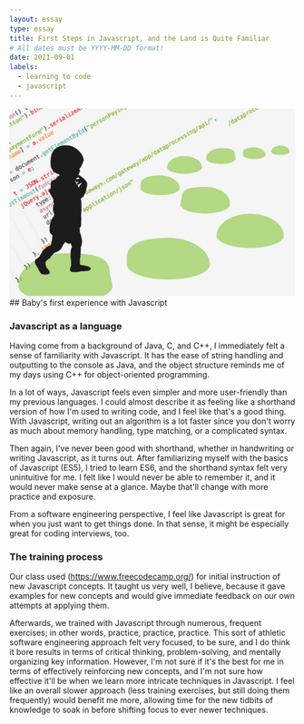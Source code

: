```yaml
---
layout: essay
type: essay
title: First Steps in Javascript, and the Land is Quite Familiar
# All dates must be YYYY-MM-DD format!
date: 2021-09-01
labels:
  - learning to code
  - javascript
---
```


<img class = "ui right spaced image" src = "../images/first-steps-in-javascript.png">
## Baby's first experience with Javascript

### Javascript as a language
Having come from a background of Java, C, and C++, I immediately felt a sense of familiarity with Javascript. It has the ease of string handling and outputting to the console as Java, and the object structure reminds me of my days using C++ for object-oriented programming.

In a lot of ways, Javascript feels even simpler and more user-friendly than my previous languages. I could almost describe it as feeling like a shorthand version of how I'm used to writing code, and I feel like that's a good thing. With Javascript, writing out an algorithm is a lot faster since you don't worry as much about memory handling, type matching, or a complicated syntax.

Then again, I've never been good with shorthand, whether in handwriting or writing Javascript, as it turns out. After familiarizing myself with the basics of Javascript (ES5), I tried to learn ES6, and the shorthand syntax felt very unintuitive for me. I felt like I would never be able to remember it, and it would never make sense at a glance. Maybe that'll change with more practice and exposure.

From a software engineering perspective, I feel like Javascript is great for when you just want to get things done. In that sense, it might be especially great for coding interviews, too.

### The training process
Our class used (https://www.freecodecamp.org/) for initial instruction of new Javascript concepts. It taught us very well, I believe, because it gave examples for new concepts and would give immediate feedback on our own attempts at applying them. 

Afterwards, we trained with Javascript through numerous, frequent exercises; in other words, practice, practice, practice. This sort of athletic software engineering approach felt very focused, to be sure, and I do think it bore results in terms of critical thinking, problem-solving, and mentally organizing key information. However, I'm not sure if it's the best for me in terms of effectively reinforcing new concepts, and I'm not sure how effective it'll be when we learn more intricate techniques in Javascript. I feel like an overall slower approach (less training exercises, but still doing them frequently) would benefit me more, allowing time for the new tidbits of knowledge to soak in before shifting focus to ever newer techniques.
